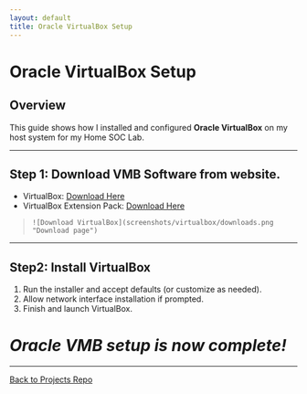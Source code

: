 ```yaml
---
layout: default
title: Oracle VirtualBox Setup
---
```


# Oracle VirtualBox Setup

## Overview
This guide shows how I installed and configured **Oracle VirtualBox** on my host system for my Home SOC Lab.

---

## Step 1: Download VMB Software from website.
- VirtualBox: [Download Here](https://www.virtualbox.org/wiki/Downloads)
- VirtualBox Extension Pack: [Download Here](https://www.virtualbox.org/wiki/Downloads)

> `![Download VirtualBox](screenshots/virtualbox/downloads.png "Download page")`

---

## Step2: Install VirtualBox
1. Run the installer and accept defaults (or customize as needed).
2. Allow network interface installation if prompted.
3. Finish and launch VirtualBox.

# _Oracle VMB setup is now complete!_


---

[Back to Projects Repo](https://cscdanielj.github.io/projects/home-soc-lab-setup.html)
